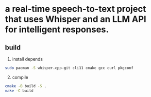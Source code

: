 # a real-time speech-to-text project that uses Whisper and an LLM API for intelligent responses.

## build

1. install depends
```bash
sudo pacman -S whisper.cpp-git cli11 cmake gcc curl pkgconf
```

2. compile
```bash
cmake -B build -S .
make -C build
```
